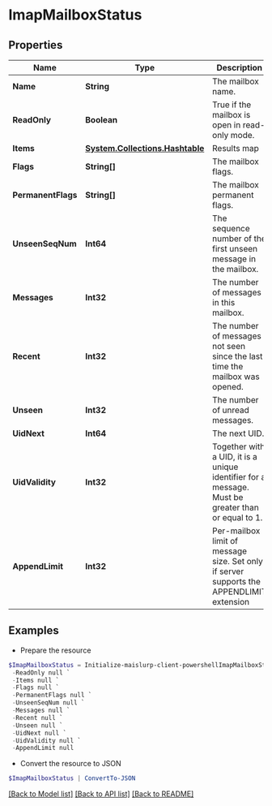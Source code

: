 # ImapMailboxStatus
## Properties

Name | Type | Description | Notes
------------ | ------------- | ------------- | -------------
**Name** | **String** | The mailbox name. | 
**ReadOnly** | **Boolean** | True if the mailbox is open in read-only mode. | 
**Items** | [**System.Collections.Hashtable**](SystemCollectionsHashtable) | Results map | 
**Flags** | **String[]** | The mailbox flags. | 
**PermanentFlags** | **String[]** | The mailbox permanent flags. | 
**UnseenSeqNum** | **Int64** | The sequence number of the first unseen message in the mailbox. | 
**Messages** | **Int32** | The number of messages in this mailbox. | 
**Recent** | **Int32** | The number of messages not seen since the last time the mailbox was opened. | 
**Unseen** | **Int32** | The number of unread messages. | 
**UidNext** | **Int64** | The next UID. | 
**UidValidity** | **Int32** | Together with a UID, it is a unique identifier for a message. Must be greater than or equal to 1. | 
**AppendLimit** | **Int32** | Per-mailbox limit of message size. Set only if server supports the APPENDLIMIT extension | [optional] 

## Examples

- Prepare the resource
```powershell
$ImapMailboxStatus = Initialize-maislurp-client-powershellImapMailboxStatus  -Name null `
 -ReadOnly null `
 -Items null `
 -Flags null `
 -PermanentFlags null `
 -UnseenSeqNum null `
 -Messages null `
 -Recent null `
 -Unseen null `
 -UidNext null `
 -UidValidity null `
 -AppendLimit null
```

- Convert the resource to JSON
```powershell
$ImapMailboxStatus | ConvertTo-JSON
```

[[Back to Model list]](../README#documentation-for-models) [[Back to API list]](../README#documentation-for-api-endpoints) [[Back to README]](../README)

